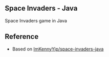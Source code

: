 ## Space Invaders - Java
Space Invaders game in Java

## Reference
- Based on [ImKennyYip/space-invaders-java](https://github.com/ImKennyYip/space-invaders-java)
